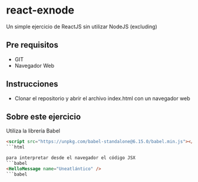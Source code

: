 # react-exnode
Un simple ejercicio de ReactJS sin utilizar NodeJS (excluding)

## Pre requisitos
- GIT
- Navegador Web

## Instrucciones
- Clonar el repositorio y abrir el archivo index.html con un navegador web

## Sobre este ejercicio
Utiliza la librería Babel
```html
<script src="https://unpkg.com/babel-standalone@6.15.0/babel.min.js"></script>
```html

para interpretar desde el navegador el código JSX 
```babel
<HelloMessage name="Uneatlántico" />
```babel